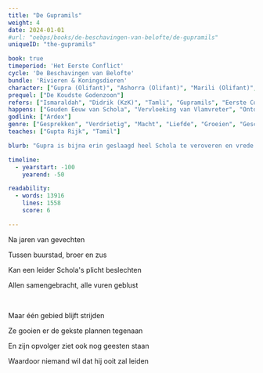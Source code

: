 ```yaml
---
title: "De Gupramils"
weight: 4
date: 2024-01-01
#url: "oebps/books/de-beschavingen-van-belofte/de-gupramils"
uniqueID: "the-gupramils"

book: true
timeperiod: 'Het Eerste Conflict'
cycle: 'De Beschavingen van Belofte'
bundle: 'Rivieren & Koningsdieren'
character: ["Gupra (Olifant)", "Ashorra (Olifant)", "Marili (Olifant)", "Mero (Tijger)", "Ardex", "Alixader de Reus", "Are (Tamli)", "Bhola (Tamli)", "Candya (Tamli)"]
prequel: ["De Koudste Godenzoon"]
refers: ["Ismaraldah", "Didrik (KzK)", "Tamli", "Gupramils", "Eerste Conflict", "Troon van de Toekomst", "Bella's Ziekte", "Preza", "Prijskatten", "Himabergen", "Vuurring", "Vlamvreter", "Doodkameraden", "Garda", "Origina", "Dolfijnenpas", "Gulvi", "Buhasme", "Prebuha (Luiaard)", "Hennen"]
happens: ["Gouden Eeuw van Schola", "Vervloeking van Vlamvreter", "Ontdekking Compana"]
godlink: ["Ardex"]
genre: ["Gesprekken", "Verdrietig", "Macht", "Liefde", "Groeien", "Geschiedenis", "Gevecht"]
teaches: ["Gupta Rijk", "Tamil"]

blurb: "Gupra is bijna erin geslaagd heel Schola te veroveren en vrede te brengen. Totdat hij stuit op het laatste obstakel: de koningen van Tamli, waarover legendes beweren dat ze nooit zullen worden verslagen, wat je ook probeert."

timeline:
  - yearstart: -100
    yearend: -50

readability:
  - words: 13916
    lines: 1558
    score: 6

---
```


Na jaren van gevechten

Tussen buurstad, broer en zus

Kan een leider Schola's plicht beslechten

Allen samengebracht, alle vuren geblust

&nbsp;

Maar één gebied blijft strijden

Ze gooien er de gekste plannen tegenaan

En zijn opvolger ziet ook nog geesten staan

Waardoor niemand wil dat hij ooit zal leiden
